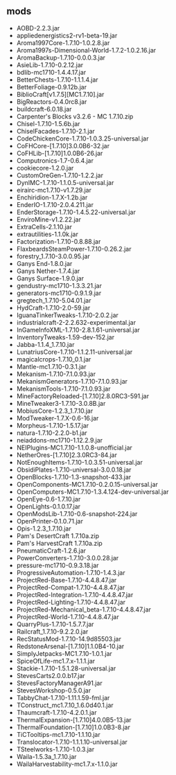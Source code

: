 ## mods
* AOBD-2.2.3.jar
* appliedenergistics2-rv1-beta-19.jar
* Aroma1997Core-1.7.10-1.0.2.8.jar
* Aroma1997s-Dimensional-World-1.7.2-1.0.2.16.jar
* AromaBackup-1.7.10-0.0.0.3.jar
* AsieLib-1.7.10-0.2.12.jar
* bdlib-mc1710-1.4.4.17.jar
* BetterChests-1.7.10-1.1.1.4.jar
* BetterFoliage-0.9.12b.jar
* BiblioCraft[v1.7.5][MC1.7.10].jar
* BigReactors-0.4.0rc8.jar
* buildcraft-6.0.18.jar
* Carpenter's Blocks v3.2.6 - MC 1.7.10.zip
* Chisel-1.7.10-1.5.6b.jar
* ChiselFacades-1.7.10-2.1.jar
* CodeChickenCore-1.7.10-1.0.3.25-universal.jar
* CoFHCore-[1.7.10]3.0.0B6-32.jar
* CoFHLib-[1.7.10]1.0.0B6-26.jar
* Computronics-1.7-0.6.4.jar
* cookiecore-1.2.0.jar
* CustomOreGen-1.7.10-1.2.2.jar
* DynIMC-1.7.10-1.1.0.5-universal.jar
* eirairc-mc1.7.10-v1.7.29.jar
* Enchiridion-1.7.X-1.2b.jar
* EnderIO-1.7.10-2.0.4.211.jar
* EnderStorage-1.7.10-1.4.5.22-universal.jar
* EnviroMine-v1.2.22.jar
* ExtraCells-2.1.10.jar
* extrautilities-1.1.0k.jar
* Factorization-1.7.10-0.8.88.jar
* FlaxbeardsSteamPower-1.7.10-0.26.2.jar
* forestry_1.7.10-3.0.0.95.jar
* Ganys End-1.8.0.jar
* Ganys Nether-1.7.4.jar
* Ganys Surface-1.9.0.jar
* gendustry-mc1710-1.3.3.21.jar
* generators-mc1710-0.9.1.9.jar
* gregtech_1.7.10-5.04.01.jar
* HydCraft-1.7.10-2.0-59.jar
* IguanaTinkerTweaks-1.7.10-2.0.2.jar
* industrialcraft-2-2.2.632-experimental.jar
* InGameInfoXML-1.7.10-2.8.1.61-universal.jar
* InventoryTweaks-1.59-dev-152.jar
* Jabba-1.1.4_1.7.10.jar
* LunatriusCore-1.7.10-1.1.2.11-universal.jar
* magicalcrops-1.7.10_0.1.jar
* Mantle-mc1.7.10-0.3.1.jar
* Mekanism-1.7.10-7.1.0.93.jar
* MekanismGenerators-1.7.10-7.1.0.93.jar
* MekanismTools-1.7.10-7.1.0.93.jar
* MineFactoryReloaded-[1.7.10]2.8.0RC3-591.jar
* MineTweaker3-1.7.10-3.0.8B.jar
* MobiusCore-1.2.3_1.7.10.jar
* ModTweaker-1.7.X-0.6-16.jar
* Morpheus-1.7.10-1.5.17.jar
* natura-1.7.10-2.2.0-b1.jar
* neiaddons-mc1710-1.12.2.9.jar
* NEIPlugins-MC1.7.10-1.1.0.8-unofficial.jar
* NetherOres-[1.7.10]2.3.0RC3-84.jar
* NotEnoughItems-1.7.10-1.0.3.51-universal.jar
* ObsidiPlates-1.7.10-universal-3.0.0.18.jar
* OpenBlocks-1.7.10-1.3-snapshot-433.jar
* OpenComponents-MC1.7.10-0.2.0.15-universal.jar
* OpenComputers-MC1.7.10-1.3.4.124-dev-universal.jar
* OpenEye-0.6-1.7.10.jar
* OpenLights-0.1.0.17.jar
* OpenModsLib-1.7.10-0.6-snapshot-224.jar
* OpenPrinter-0.1.0.71.jar
* Opis-1.2.3_1.7.10.jar
* Pam's DesertCraft 1.7.10a.zip
* Pam's HarvestCraft 1.7.10a.zip
* PneumaticCraft-1.2.6.jar
* PowerConverters-1.7.10-3.0.0.28.jar
* pressure-mc1710-0.9.3.18.jar
* ProgressiveAutomation-1.7.10-1.4.3.jar
* ProjectRed-Base-1.7.10-4.4.8.47.jar
* ProjectRed-Compat-1.7.10-4.4.8.47.jar
* ProjectRed-Integration-1.7.10-4.4.8.47.jar
* ProjectRed-Lighting-1.7.10-4.4.8.47.jar
* ProjectRed-Mechanical_beta-1.7.10-4.4.8.47.jar
* ProjectRed-World-1.7.10-4.4.8.47.jar
* QuarryPlus-1.7.10-1.5.7.7.jar
* Railcraft_1.7.10-9.2.2.0.jar
* RecStatusMod-1.7.10-14.9d85503.jar
* RedstoneArsenal-[1.7.10]1.1.0B4-10.jar
* SimplyJetpacks-MC1.7.10-1.0.1.jar
* SpiceOfLife-mc1.7.x-1.1.1.jar
* Stackie-1.7.10-1.5.1.28-universal.jar
* StevesCarts2.0.0.b17.jar
* StevesFactoryManagerA91.jar
* StevesWorkshop-0.5.0.jar
* TabbyChat-1.7.10-1.11.1.59-fml.jar
* TConstruct_mc1.7.10_1.6.0d40.1.jar
* Thaumcraft-1.7.10-4.2.0.1.jar
* ThermalExpansion-[1.7.10]4.0.0B5-13.jar
* ThermalFoundation-[1.7.10]1.0.0B3-8.jar
* TiCTooltips-mc1.7.10-1.1.10.jar
* Translocator-1.7.10-1.1.1.10-universal.jar
* TSteelworks-1.7.10-1.0.3.jar
* Waila-1.5.3a_1.7.10.jar
* WailaHarvestability-mc1.7.x-1.1.0.jar
